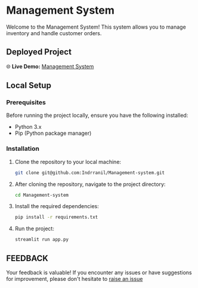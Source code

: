 # Management System

Welcome to the Management System! This system allows you to manage inventory and handle customer orders.

## Deployed Project

🌐 **Live Demo:** [Management System](https://management-system.streamlit.app/)

## Local Setup

### Prerequisites

Before running the project locally, ensure you have the following installed:

- Python 3.x
- Pip (Python package manager)

### Installation

1. Clone the repository to your local machine:

   ```bash
   git clone git@github.com:Indrranil/Management-system.git

2. After cloning the repository, navigate to the project directory:

   ```bash
   cd Management-system

3. Install the required dependencies:

   ```bash
   pip install -r requirements.txt

4. Run the project:

   ```bash
   streamlit run app.py
   ```  

## FEEDBACK
Your feedback is valuable! If you encounter any issues or have suggestions for improvement, please don't hesitate to [raise an issue](git@github.com:Indrranil/Management-system.git/issues)



